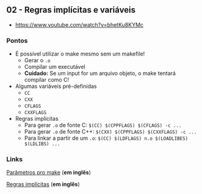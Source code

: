 ## 02 - Regras implícitas e variáveis

- https://www.youtube.com/watch?v=bhetKu8KYMc

### Pontos

- É possível utilizar o make mesmo sem um makefile!
  - Gerar o `.o`
  - Compilar um executável
  - **Cuidado:** Se um input for um arquivo objeto, o make tentará compilar como C!
- Algumas variáveis pré-definidas
  - `CC`
  - `CXX`
  - `CFLAGS`
  - `CXXFLAGS`
- Regras implícitas
  - Para gerar `.o` de fonte C: `$(CC) $(CPPFLAGS) $(CFLAGS) -c ...`
  - Para gerar `.o` de fonte C++: `$(CXX) $(CPPFLAGS) $(CXXFLAGS) -c ...`
  - Para linkar a partir de um `.o`: `$(CC) $(LDFLAGS) n.o $(LOADLIBES) $(LDLIBS) ...`


### Links

[Parâmetros pro make](https://www.gnu.org/software/make/manual/html_node/Options-Summary.html) (**em inglês**)

[Regras implícitas](https://www.gnu.org/software/make/manual/html_node/Implicit-Rules.html#Implicit-Rules) (**em inglês**)
